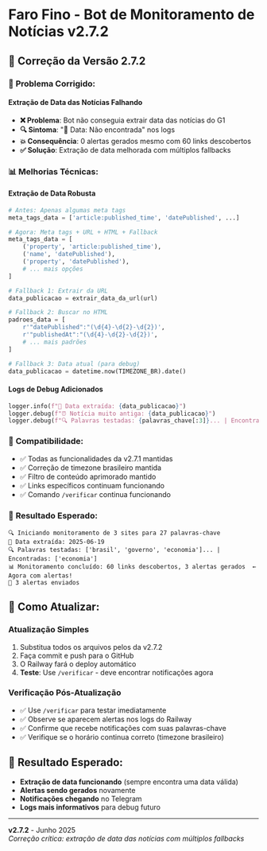 # Faro Fino - Bot de Monitoramento de Notícias v2.7.2

## 🔧 Correção da Versão 2.7.2

### 🐛 **Problema Corrigido:**

#### Extração de Data das Notícias Falhando
- **❌ Problema**: Bot não conseguia extrair data das notícias do G1
- **🔍 Sintoma**: "📅 Data: Não encontrada" nos logs
- **💥 Consequência**: 0 alertas gerados mesmo com 60 links descobertos
- **✅ Solução**: Extração de data melhorada com múltiplos fallbacks

### 📊 **Melhorias Técnicas:**

#### Extração de Data Robusta
```python
# Antes: Apenas algumas meta tags
meta_tags_data = ['article:published_time', 'datePublished', ...]

# Agora: Meta tags + URL + HTML + Fallback
meta_tags_data = [
    ('property', 'article:published_time'),
    ('name', 'datePublished'),
    ('property', 'datePublished'),
    # ... mais opções
]

# Fallback 1: Extrair da URL
data_publicacao = extrair_data_da_url(url)

# Fallback 2: Buscar no HTML
padroes_data = [
    r'"datePublished":"(\d{4}-\d{2}-\d{2})',
    r'"publishedAt":"(\d{4}-\d{2}-\d{2})',
    # ... mais padrões
]

# Fallback 3: Data atual (para debug)
data_publicacao = datetime.now(TIMEZONE_BR).date()
```

#### Logs de Debug Adicionados
```python
logger.info(f"📅 Data extraída: {data_publicacao}")
logger.debug(f"⏰ Notícia muito antiga: {data_publicacao}")
logger.debug(f"🔍 Palavras testadas: {palavras_chave[:3]}... | Encontradas: {palavras_encontradas}")
```

### 🔄 **Compatibilidade:**
- ✅ Todas as funcionalidades da v2.7.1 mantidas
- ✅ Correção de timezone brasileiro mantida
- ✅ Filtro de conteúdo aprimorado mantido
- ✅ Links específicos continuam funcionando
- ✅ Comando `/verificar` continua funcionando

### 📱 **Resultado Esperado:**
```
🔍 Iniciando monitoramento de 3 sites para 27 palavras-chave
📅 Data extraída: 2025-06-19
🔍 Palavras testadas: ['brasil', 'governo', 'economia']... | Encontradas: ['economia']
📊 Monitoramento concluído: 60 links descobertos, 3 alertas gerados  ← Agora com alertas!
📢 3 alertas enviados
```

## 🔄 **Como Atualizar:**

### Atualização Simples
1. Substitua todos os arquivos pelos da v2.7.2
2. Faça commit e push para o GitHub
3. O Railway fará o deploy automático
4. **Teste**: Use `/verificar` - deve encontrar notificações agora

### Verificação Pós-Atualização
- ✅ Use `/verificar` para testar imediatamente
- ✅ Observe se aparecem alertas nos logs do Railway
- ✅ Confirme que recebe notificações com suas palavras-chave
- ✅ Verifique se o horário continua correto (timezone brasileiro)

## 🎯 **Resultado Esperado:**
- **Extração de data funcionando** (sempre encontra uma data válida)
- **Alertas sendo gerados** novamente
- **Notificações chegando** no Telegram
- **Logs mais informativos** para debug futuro

---

**v2.7.2** - Junho 2025  
*Correção crítica: extração de data das notícias com múltiplos fallbacks*

